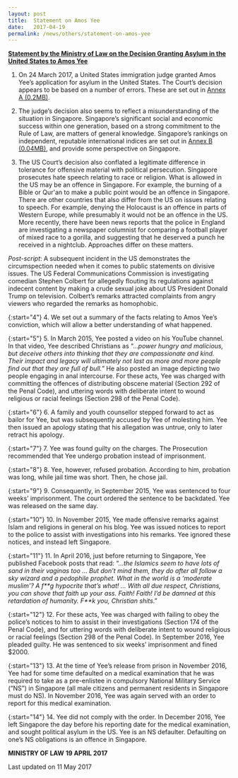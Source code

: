 ```yaml
---
layout: post
title:  Statement on Amos Yee
date:   2017-04-19
permalink: /news/others/statement-on-amos-yee
---
```




**<u>Statement by the Ministry of Law on the Decision Granting Asylum in the United States to Amos Yee</u>**

1. On 24 March 2017, a United States immigration judge granted Amos Yee’s application for asylum in the United States. The Court’s decision appears to be based on a number of errors. These are set out in [Annex A (0.2MB)](/files/news/others/2017/04/AnnexA-ListofClarifications.pdf).
 
2. The judge’s decision also seems to reflect a misunderstanding of the situation in Singapore. Singapore’s significant social and economic success within one generation, based on a strong commitment to the Rule of Law, are matters of general knowledge. Singapore’s rankings on independent, reputable international indices are set out in [Annex B (0.04MB)](/files/news/others/2017/04/AnnexB-Rankings.pdf), and provide some perspective on Singapore.
 
3. The US Court’s decision also conflated a legitimate difference in tolerance for offensive material with political persecution. Singapore prosecutes hate speech relating to race or religion. What is allowed in the US may be an offence in Singapore. For example, the burning of a Bible or Qur'an to make a public point would be an offence in Singapore. There are other countries that also differ from the US on issues relating to speech. For example, denying the Holocaust is an offence in parts of Western Europe, while presumably it would not be an offence in the US. More recently, there have been news reports that the police in England are investigating a newspaper columnist for comparing a football player of mixed race to a gorilla, and suggesting that he deserved a punch he received in a nightclub.  Approaches differ on these matters.
 
*Post-script*: A subsequent incident in the US demonstrates the circumspection needed when it comes to public statements on divisive issues. The US Federal Communications Commission is investigating comedian Stephen Colbert for allegedly flouting its regulations against indecent content by making a crude sexual joke about US President Donald Trump on television. Colbert’s remarks attracted complaints from angry viewers who regarded the remarks as homophobic.
 
{:start="4"} 
4. We set out a summary of the facts relating to Amos Yee’s conviction, which will allow a better understanding of what happened.

{:start="5"}
5. In March 2015, Yee posted a video on his YouTube channel. In that video, Yee described Christians as “…*power hungry and malicious, but deceive others into thinking that they are compassionate and kind. Their impact and legacy will ultimately not last as more and more people find out that they are full of bull.*”  He also posted an image depicting two people engaging in anal intercourse. For these acts, Yee was charged with committing the offences of distributing obscene material (Section 292 of the Penal Code), and uttering words with deliberate intent to wound religious or racial feelings (Section 298 of the Penal Code).

{:start="6"}
6. A family and youth counsellor stepped forward to act as bailor for Yee, but was subsequently accused by Yee of molesting him. Yee then issued an apology stating that his allegation was untrue, only to later retract his apology.

{:start="7"}
7. Yee was found guilty on the charges. The Prosecution recommended that Yee undergo probation instead of imprisonment.

{:start="8"}
8. Yee, however, refused probation. According to him, probation was long, while jail time was short. Then, he chose jail.
 
{:start="9"} 
9. Consequently, in September 2015, Yee was sentenced to four weeks’ imprisonment. The court ordered the sentence to be backdated. Yee was released on the same day.

{:start="10"}
10. In November 2015, Yee made offensive remarks against Islam and religions in general on his blog. Yee was issued notices to report to the police to assist with investigations into his remarks. Yee ignored these notices, and instead left Singapore.

{:start="11"}
11. In April 2016, just before returning to Singapore, Yee published Facebook posts that read: “…<i>the Islamics seem to have lots of sand in their vaginas too … But don’t mind them, they do after all follow a sky wizard and a pedophile prophet. What in the world is a ‘moderate muslim’? A f&#42;&#42;g hypocrite that’s what! … With all due respect, Christians, you can shove that faith up your ass. Faith! Faith! I’d be damned at this retardation of humanity. F**k you, Christian shits</i>.” 

{:start="12"}
12. For these acts, Yee was charged with failing to obey the police’s notices to him to assist in their investigations (Section 174 of the Penal Code), and for uttering words with deliberate intent to wound religious or racial feelings (Section 298 of the Penal Code). In September 2016, Yee pleaded guilty. He was sentenced to six weeks’ imprisonment and fined $2000.
 
{:start="13"} 
13. At the time of Yee’s release from prison in November 2016, Yee had for some time defaulted on a medical examination that he was required to take as a pre-enlistee in compulsory National Military Service (“NS”) in Singapore (all male citizens and permanent residents in Singapore must do NS). In November 2016, Yee was again served with an order to report for this medical examination.
 
{:start="14"} 
14. Yee did not comply with the order. In December 2016, Yee left Singapore the day before his reporting date for the medical examination, and sought political asylum in the US. Yee is an NS defaulter. Defaulting on one’s NS obligations is an offence in Singapore. 


**MINISTRY OF LAW**
**19 APRIL 2017**


<p class="right-side-updated">Last updated on 11 May 2017</p> 
